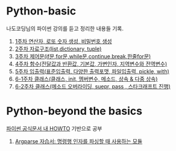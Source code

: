 # Python-basic

나도코딩님의 파이썬 강의를 듣고 정리한 내용들 기록.

<ol>

  <li><a href="https://jonhyuk0922.tistory.com/25">1주차 연산자, 로또 숫자 생성, 비밀번호 생성</a></li>

  <li><a href="https://jonhyuk0922.tistory.com/46">2주차 자료구조(list,dictionary, tuple)</a></li>

  <li><a href="https://jonhyuk0922.tistory.com/58">3주차 제어문(if문,for문,while문,continue,break,한줄for문)</a></li>

  <li><a href="https://jonhyuk0922.tistory.com/72">4주차 함수(전달값과 반환값, 기본값, 가변인자, 지역변수와 전역변수)</a></li>

  <li><a href="https://jonhyuk0922.tistory.com/78">5주차 입출력(표준입출력, 다양한 출력포맷, 파일입출력, pickle, with)</a></li>

  <li><a href="https://jonhyuk0922.tistory.com/125">6-1주차 클래스(클래스, init, 멤버변수, 메소드, 상속 & 다중 상속)</a></li>

  <li><a href="https://jonhyuk0922.tistory.com/127">6-2주차 클래스(메소드 오버라이딩, suepr, pass , 스타크래프트 진행)</a></li>

</ol>


# Python-beyond the basics

<a href="https://docs.python.org/ko/3/howto/index.html">파이썬 공식문서 내 HOWTO</a> 기반으로 공부

  1. [Argparse 자습서: 명령행 인자를 파싱할 때 사용하는 모듈](./prog.py)
